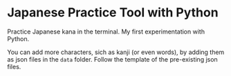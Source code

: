 # Japanese Practice Tool with Python
Practice Japanese kana in the terminal. My first experimentation with Python.

You can add more characters, sich as kanji (or even words), by adding them as json files in the `data` folder. Follow the template of the pre-existing json files.
